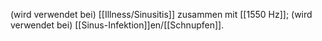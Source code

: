 (wird verwendet bei) [[Illness/Sinusitis]] zusammen mit [[1550 Hz]]; (wird verwendet bei) [[Sinus-Infektion]]en/[[Schnupfen]].